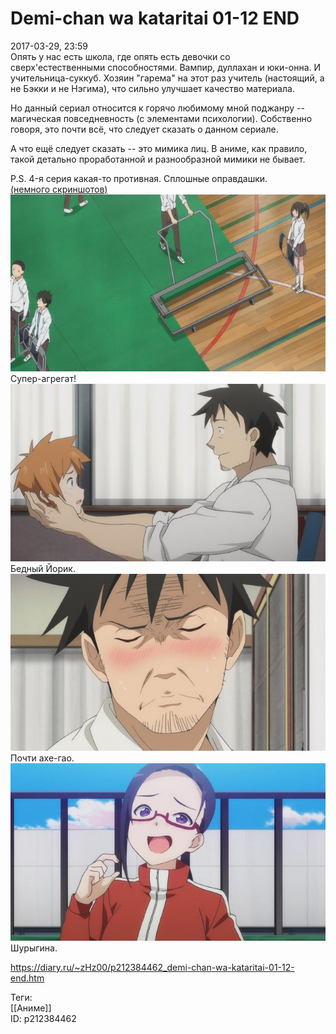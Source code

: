Demi-chan wa kataritai 01-12 END
=================================

   
 2017-03-29, 23:59   
  Опять у нас есть школа, где опять есть девочки со сверх'естественными способностями. Вампир, дуллахан и юки-онна. И учительница-суккуб. Хозяин "гарема" на этот раз учитель (настоящий, а не Бэкки и не Нэгима), что сильно улучшает качество материала.   
   
 Но данный сериал относится к горячо любимому мной поджанру -- магическая повседневность (с элементами психологии). Собственно говоря, это почти всё, что следует сказать о данном сериале.   
   
 А что ещё следует сказать -- это мимика лиц. В аниме, как правило, такой детально проработанной и разнообразной мимики не бывает.   
   
 P.S. 4-я серия какая-то противная. Сплошные оправдашки.   
  [(немного скриншотов)](https://zHz00.diary.ru/p212384462.htm?index=1#linkmore212384462m1)       
  [![](pics/AeORSWfl.jpg)](https://i.imgur.com/AeORSWf.jpg)    
 Супер-агрегат!   
  [![](pics/4Vij9xtl.png)](https://i.imgur.com/4Vij9xt.png)    
 Бедный Йорик.   
  [![](pics/Gn1AJgpl.jpg)](https://i.imgur.com/Gn1AJgp.jpg)    
 Почти ахе-гао.   
  [![](pics/pVNFTu2l.jpg)](https://i.imgur.com/pVNFTu2.jpg)    
 Шурыгина.   
      
    
 <https://diary.ru/~zHz00/p212384462_demi-chan-wa-kataritai-01-12-end.htm>   
   
 Теги:   
 [[Аниме]]   
 ID: p212384462